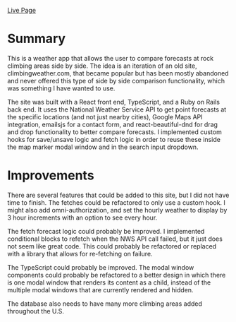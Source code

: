 <a href='https://weathertoclimb.herokuapp.com/'>Live Page</a>

# Summary

This is a weather app that allows the user to compare forecasts at rock climbing areas side by side. The idea is an iteration of an old site, climbingweather.com, that became popular but has been mostly abandoned and never offered this type of side by side comparison functionality, which was something I have wanted to use.

The site was built with a React front end, TypeScript, and a Ruby on Rails back end. It uses the National Weather Service API to get point forecasts at the specific locations (and not just nearby cities), Google Maps API integration, emailsjs for a contact form, and react-beautiful-dnd for drag and drop functionality to better compare forecasts. I implemented custom hooks for save/unsave logic and fetch logic in order to reuse these inside the map marker modal window and in the search input dropdown.

# Improvements

There are several features that could be added to this site, but I did not have time to finish. The fetches could be refactored to only use a custom hook. I might also add omni-authorization, and set the hourly weather to display by 3 hour increments with an option to see every hour.

The fetch forecast logic could probably be improved. I implemented conditional blocks to refetch when the NWS API call failed, but it just does not seem like great code. This could probably be refactored or replaced with a library that allows for re-fetching on failure.

The TypeScript could probably be improved. The modal window components could probably be refactored to a better design in which there is one modal window that renders its content as a child, instead of the multiple modal windows that are currently rendered and hidden.

The database also needs to have many more climbing areas added throughout the U.S.
